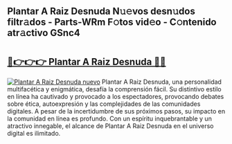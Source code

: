 ## Plantar A Raiz Desnuda N𝚞𝚎vos desn𝚞dos filtr𝚊dos - Parts-WRm F𝚘tos vid𝚎o - C𝚘ntenido atr𝚊ctivo GSnc4

# <h2><a href="http://mbcklu8.tromn.icu/?c=Plantar+A+Raiz+Desnuda">🔗👉👉👉 Plantar A Raiz Desnuda 🔗🔗</a></h2>

[![Plantar A Raiz Desnuda nuevo](https://i.imgur.com/pEAQMta.gif)](http://mbcklu8.tromn.icu/?c=Plantar+A+Raiz+Desnuda)
Plantar A Raiz Desnuda, una personalidad multifacética y enigmática, desafía la comprensión fácil. Su distintivo estilo en línea ha cautivado y provocado a los espectadores, provocando debates sobre ética, autoexpresión y las complejidades de las comunidades digitales. A pesar de la incertidumbre de sus próximos pasos, su impacto en la comunidad en línea es profundo. Con un espíritu inquebrantable y un atractivo innegable, el alcance de Plantar A Raiz Desnuda en el universo digital es ilimitado.
